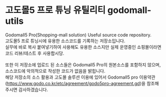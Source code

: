 # 고도몰5 프로 튜닝 유틸리티 godomall-utils
Godomall5 Pro(Shopping-mall solution) Useful source code repository.<br>
고도몰5 프로 튜닝시에 유용한 소스코드를 기록하는 저장소입니다.<br>
실무에 바로 복사 붙여넣기하여 사용해도 유용한 소스지만 실제 운영중인 쇼핑몰이라면 코드 리뷰/테스트 후 사용합시당.<br>
<br>
또한 이 저장소에 업로드 된 소스들은 Godomall5 Pro의 원본소스를 포함하지 않으며, 소스코드에 악의적으로 작성한 코드가 없음을 밝힙니다. <br>
해당 저장소의 소스 활용과 고도몰 솔루션 이용에 있어서 Godomall5 pro 이용약관 (https://www.godo.co.kr/etc/agreement/godo5pro-agreement.gd)을 참조해주시면 감사하겠습니다.<br>
